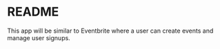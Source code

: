 # README

This app will be similar to Eventbrite where a user can create events and manage user signups.

